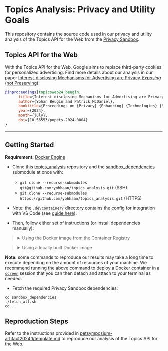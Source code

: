 # Topics Analysis: Privacy and Utility Goals

This repository contains the source code used in our privacy and utility analysis of the Topics API for the Web from the [Privacy Sandbox](https://privacysandbox.com/).

## Topics API for the Web

With the Topics API for the Web, Google aims to replace third-party cookies for personalized advertising. Find more details about our analysis in our paper [Interest-disclosing Mechanisms for Advertising are Privacy-*Exposing* (not Preserving)](https://doi.org/10.56553/popets-2024-0004):

```bibtex
@inproceedings{topicsweb24_beugin,
      title={Interest-disclosing Mechanisms for Advertising are Privacy-Exposing (not Preserving)},
      author={Yohan Beugin and Patrick McDaniel},
      booktitle={Proceedings on {Privacy} {Enhancing} {Technologies} {Symposium} ({PETS})},
      year={2024},
      month={july},
      doi={10.56553/popets-2024-0004}
}
```

---
## Getting Started

**Requirement:** [Docker Engine](https://docs.docker.com/engine/install/)

- Clone this [topics_analysis](https://github.com/yohhaan/topics_analysis) repository and the [sandbox_dependencies](https://github.com/yohhaan/sandbox_dependencies) submodule at once with:
   - `git clone --recurse-submodules git@github.com:yohhaan/topics_analysis.git` (SSH)
   - `git clone --recurse-submodules https://github.com/yohhaan/topics_analysis.git` (HTTPS)

- Note: the [`.devcontainer/`](.devcontainer/) directory contains the config for integration with VS Code (see [guide here](https://github.com/PoPETS-AEC/examples-and-other-resources/blob/main/resources/vs-code-docker-integration.md)).

- Then, follow either set of instructions (or install dependencies manually):

> <details><summary>Using the Docker image from the Container Registry</summary>
>
> This [GitHub workflow](.github/workflows/build-push-docker-image.yaml)
> automatically builds and pushes the Docker image to GitHub's Container Registry
> when the `Dockerfile` or the `requirements.txt` files are modified.
>
> 1. Pull the Docker image:
> ```bash
> docker pull ghcr.io/yohhaan/topics_analysis:main
> ```
> 2. Launch the Docker container, attach the current working directory (i.e.,
> run from the root of the cloned git repository) as a volume, set the context
> to be that volume, and provide an interactive bash terminal:
> ```bash
> docker run --rm -it -v ${PWD}:/workspaces/topics_analysis \
>     -w /workspaces/topics_analysis \
>     --entrypoint bash ghcr.io/yohhaan/topics_analysis:main
> ```
> </details>


> <details><summary>Using a locally built Docker image</summary>
>
> 1. Build the Docker image:
> ```bash
> docker build -t topics_analysis:main .
> ```
> 2. Launch the Docker container, attach the current working directory (i.e.,
> run from the root of the cloned git repository) as a volume, set the context
> to be that volume, and provide an interactive bash terminal:
> ```bash
> docker run --rm -it -v ${PWD}:/workspaces/topics_analysis \
>     -w /workspaces/topics_analysis \
>     --entrypoint bash topics_analysis:main
> ```
> </details>

**Note:** some commands to reproduce our results may take a long time to execute depending on the amount of resources of your machine. We recommend running the above command to deploy a Docker container in a [`screen`](https://www.gnu.org/software/screen/) session that you can then detach and attach to your terminal as needed.

- Fetch the required Privacy Sandbox dependencies:
```
cd sandbox_dependencies
./fetch_all.sh
cd ..
```
## Reproduction Steps

Refer to the instructions provided in [petsymposium-artifact2024.1/template.md](petsymposium-artifact2024.1/template.md) to reproduce our analysis of the Topics API for the Web.
